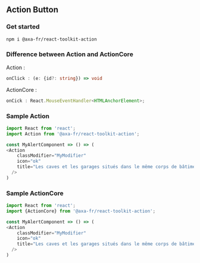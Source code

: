 ## Action Button

### Get started

```sh
npm i @axa-fr/react-toolkit-action
```

### Difference between Action and ActionCore

Action :

```typescript
onClick : (e: {id?: string}) => void
```

ActionCore :

```typescript
onCick : React.MouseEventHandler<HTMLAnchorElement>;
```


### Sample Action

```javascript
import React from 'react';
import Action from '@axa-fr/react-toolkit-action';

const MyAlertComponent => () => (
<Action
    classModifier="MyModifier"
    icon="ok"
    title="Les caves et les garages situés dans le même corps de bâtiment que le logement assuré sont garantis d′office"
  />
)
```

### Sample ActionCore

```javascript
import React from 'react';
import {ActionCore} from '@axa-fr/react-toolkit-action';

const MyAlertComponent => () => (
<Action
    classModifier="MyModifier"
    icon="ok"
    title="Les caves et les garages situés dans le même corps de bâtiment que le logement assuré sont garantis d′office"
  />
)
```
